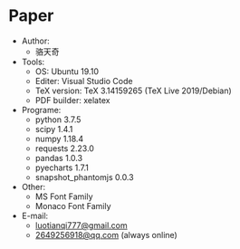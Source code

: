# Paper

- Author:
  - 骆天奇
- Tools:
  - OS: Ubuntu 19.10
  - Editer: Visual Studio Code
  - TeX version: TeX 3.14159265 (TeX Live 2019/Debian)
  - PDF builder: xelatex
- Programe:
  - python 3.7.5
  - scipy 1.4.1
  - numpy 1.18.4
  - requests 2.23.0
  - pandas 1.0.3
  - pyecharts 1.7.1
  - snapshot_phantomjs 0.0.3
- Other:
  - MS Font Family
  - Monaco Font Family
- E-mail:
  - luotianqi777@gmail.com
  - 2649256918@qq.com (always online)
  